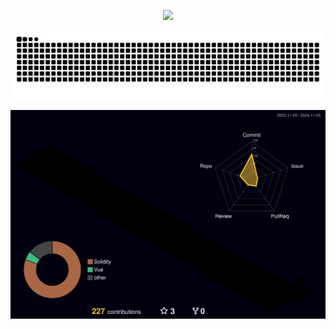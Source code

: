<!--
## Hi 👋
-->

<p align="center">
  <a href="https://skillicons.dev">
    <img src="https://skillicons.dev/icons?i=vscode,js,ts,nodejs,vue,react,solidity" />
  </a>
</p>

<!--
![Top Langs](https://github-readme-stats.vercel.app/api/top-langs/?username=zav1n&layout=compact)
-->


<picture>
  <source media="(prefers-color-scheme: dark)" srcset="https://raw.githubusercontent.com/Peter-JXL/Peter-JXL/output/github-contribution-grid-snake-dark.svg">
  <source media="(prefers-color-scheme: light)" srcset="https://raw.githubusercontent.com/Peter-JXL/Peter-JXL/output/github-contribution-grid-snake.svg">
  <img alt="github contribution grid snake animation" src="https://raw.githubusercontent.com/Peter-JXL/Peter-JXL/output/github-contribution-grid-snake.svg">
</picture>

<!--
-->
![profile-3d-contrib/profile-night-green.svg](https://github.com/zav1n/zav1n/blob/main/profile-3d-contrib/profile-night-rainbow.svg)
